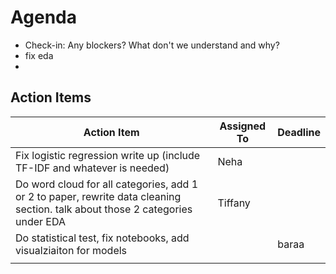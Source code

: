 # Agenda

- Check-in: Any blockers? What don't we understand and why?
- fix eda
- 
## Action Items

| Action Item                  | Assigned To     | Deadline      |
|------------------------------|-----------------|---------------|
| Fix logistic regression write up (include TF-IDF and whatever is needed) |      Neha           |               |
| Do word cloud for all categories, add 1 or 2 to paper, rewrite data cleaning section. talk about those 2 categories under EDA |    Tiffany             |               |
| Do statistical test, fix notebooks, add visualziaiton for models                          |                 |    baraa           |
|                              |                 |               |


